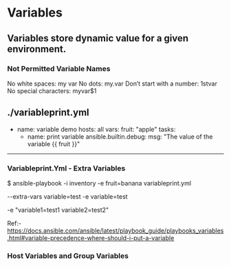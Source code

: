 # Variables
## Variables store dynamic value for a given environment.

### Not Permitted Variable Names
No white spaces: my var
No dots: my.var
Don’t start with a number: 1stvar
No special characters: myvar$1

./variableprint.yml
---
- name: variable demo
  hosts: all
  vars:
    fruit: "apple"
  tasks:
    - name: print variable
      ansible.builtin.debug:
        msg: "The value of the variable {{ fruit }}"
---        

### Variableprint.Yml - Extra Variables
$ ansible-playbook -i inventory  -e fruit=banana  variableprint.yml

--extra-vars variable=test
-e variable=test

-e "variable1=test1 variable2=test2"

Ref:-
https://docs.ansible.com/ansible/latest/playbook_guide/playbooks_variables.html#variable-precedence-where-should-i-put-a-variable


### Host Variables and Group Variables



